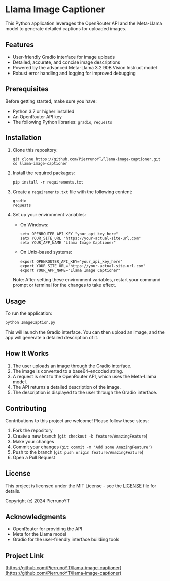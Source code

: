 # Llama Image Captioner

This Python application leverages the OpenRouter API and the Meta-Llama model to generate detailed captions for uploaded images.

## Features

- User-friendly Gradio interface for image uploads
- Detailed, accurate, and concise image descriptions
- Powered by the advanced Meta-Llama 3.2 90B Vision Instruct model
- Robust error handling and logging for improved debugging

## Prerequisites

Before getting started, make sure you have:

- Python 3.7 or higher installed
- An OpenRouter API key
- The following Python libraries: `gradio`, `requests`

## Installation

1. Clone this repository:
   ```
   git clone https://github.com/PierrunoYT/llama-image-captioner.git
   cd llama-image-captioner
   ```

2. Install the required packages:
   ```
   pip install -r requirements.txt
   ```

3. Create a `requirements.txt` file with the following content:
   ```
   gradio
   requests
   ```

3. Set up your environment variables:
   - On Windows:
     ```
     setx OPENROUTER_API_KEY "your_api_key_here"
     setx YOUR_SITE_URL "https://your-actual-site-url.com"
     setx YOUR_APP_NAME "Llama Image Captioner"
     ```
   - On Unix-based systems:
     ```
     export OPENROUTER_API_KEY="your_api_key_here"
     export YOUR_SITE_URL="https://your-actual-site-url.com"
     export YOUR_APP_NAME="Llama Image Captioner"
     ```

   Note: After setting these environment variables, restart your command prompt or terminal for the changes to take effect.

## Usage

To run the application:

```
python ImageCaption.py
```

This will launch the Gradio interface. You can then upload an image, and the app will generate a detailed description of it.

## How It Works

1. The user uploads an image through the Gradio interface.
2. The image is converted to a base64-encoded string.
3. A request is sent to the OpenRouter API, which uses the Meta-Llama model.
4. The API returns a detailed description of the image.
5. The description is displayed to the user through the Gradio interface.

## Contributing

Contributions to this project are welcome! Please follow these steps:

1. Fork the repository
2. Create a new branch (`git checkout -b feature/AmazingFeature`)
3. Make your changes
4. Commit your changes (`git commit -m 'Add some AmazingFeature'`)
5. Push to the branch (`git push origin feature/AmazingFeature`)
6. Open a Pull Request

## License

This project is licensed under the MIT License - see the [LICENSE](LICENSE) file for details.

Copyright (c) 2024 PierrunoYT

## Acknowledgments

- OpenRouter for providing the API
- Meta for the Llama model
- Gradio for the user-friendly interface building tools

## Project Link

[https://github.com/PierrunoYT/llama-image-captioner](https://github.com/PierrunoYT/llama-image-captioner)
